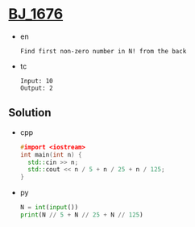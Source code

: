 # [BJ_1676](https://acmicpc.net/problem/1676)

* en

  ```en
  Find first non-zero number in N! from the back
  ```

* tc

  ```tc
  Input: 10
  Output: 2
  ```

## Solution

* cpp

  ```cpp
  #import <iostream>
  int main(int n) {
    std::cin >> n;
    std::cout << n / 5 + n / 25 + n / 125;
  }
  ```

* py

  ```py
  N = int(input())
  print(N // 5 + N // 25 + N // 125)
  ```
